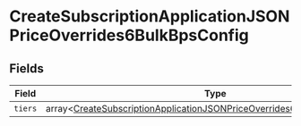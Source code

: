 # CreateSubscriptionApplicationJSONPriceOverrides6BulkBpsConfig


## Fields

| Field                                                                                                                                                                      | Type                                                                                                                                                                       | Required                                                                                                                                                                   | Description                                                                                                                                                                |
| -------------------------------------------------------------------------------------------------------------------------------------------------------------------------- | -------------------------------------------------------------------------------------------------------------------------------------------------------------------------- | -------------------------------------------------------------------------------------------------------------------------------------------------------------------------- | -------------------------------------------------------------------------------------------------------------------------------------------------------------------------- |
| `tiers`                                                                                                                                                                    | array<[CreateSubscriptionApplicationJSONPriceOverrides6BulkBpsConfigTiers](../../models/operations/CreateSubscriptionApplicationJSONPriceOverrides6BulkBpsConfigTiers.md)> | :heavy_minus_sign:                                                                                                                                                         | N/A                                                                                                                                                                        |
